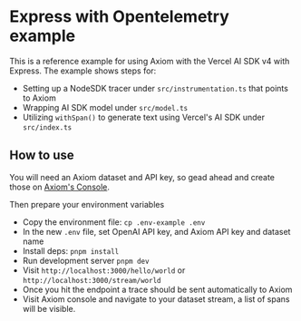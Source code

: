# Express with Opentelemetry example

This is a reference example for using Axiom with the Vercel AI SDK v4 with Express. The example shows steps for:

- Setting up a NodeSDK tracer under `src/instrumentation.ts` that points to Axiom
- Wrapping AI SDK model under `src/model.ts`
- Utilizing `withSpan()` to generate text using Vercel's AI SDK under `src/index.ts`

## How to use

You will need an Axiom dataset and API key, so gead ahead and create those on [Axiom's Console](https://app.axiom.co/datasets).

Then prepare your environment variables

- Copy the environment file: `cp .env-example .env`
- In the new `.env` file, set OpenAI API key, and Axiom API key and dataset name
- Install deps: `pnpm install`
- Run development server `pnpm dev`
- Visit `http://localhost:3000/hello/world` or `http://localhost:3000/stream/world`
- Once you hit the endpoint a trace should be sent automatically to Axiom
- Visit Axiom console and navigate to your dataset stream, a list of spans will be visible.

